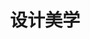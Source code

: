 ---
pageName: examination
title: 设计美学
period: 2018年04月
courseID: "04026"
description: 注意事项：<br />1. 本试卷分为两部分，第一部分为选择题，第二部分为非选择题。<br />2. 应考者必须按试题顺序在答题卡指定位置上作答，答在试卷上无效。<br />3. 涂写部分、画图部分必须使用2B铅笔，书写部分必须使用黑色字迹签字笔。
sections:
  - title: 选择题
    topics: 
      - title: 单项选择题：本大题共 20 小题，每小题 1 分，共 20 分。在每小题列出的备选项中只有一项是最符合题目要求的，请将其选出。
        quetions: 
          - title: 荷兰“风格派”的核心人物是
            type: radio
            options:
              - answer: 柏拉图
                isTrue: false
              - answer: 蒙德里安
                isTrue: true
              - answer: 亚里士多德
                isTrue: false
              - answer: 毕达哥拉斯
                isTrue: false
          - title: 德国“电动汽车之父”是
            type: radio
            options:
              - answer: 艾尔·利兹斯基
                isTrue: false
              - answer: 弗兰克·皮克
                isTrue: false
              - answer: 拉斯金
                isTrue: false
              - answer: 斐迪南·保时捷
                isTrue: true
          - title: 1926 年包豪斯的校名里增加了一个副标题即
            type: radio
            options:
              - answer: 设计学院
                isTrue: true
              - answer: 艺术学院
                isTrue: false
              - answer: 设计院
                isTrue: false
              - answer: 美术学院
                isTrue: false
          - title: 最早提出后现代主义概念的是美国建筑家罗伯特、文丘里，并提出
            type: radio
            options:
              - answer: “少则厌烦”的观念
                isTrue: true
              - answer: “少则多”的观念
                isTrue: false
              - answer: “多则厌烦”的观念
                isTrue: false
              - answer: “多则少”的观念
                isTrue: false
          - title: 被报界惊呼为世界上最有意义、最美丽的博物馆是
            type: radio
            options:
              - answer: 向日葵博物馆
                isTrue: false
              - answer: 英国国家博物馆
                isTrue: false
              - answer: 古根海姆博物馆
                isTrue: true
              - answer: 大地艺术博物馆
                isTrue: false
          - title: 欧洲设计体系的主要特征是
            type: radio
            options:
              - answer: 形式主义
                isTrue: false
              - answer: 精神主义
                isTrue: false
              - answer: 样式主义
                isTrue: false
              - answer: 功能主义
                isTrue: true
          - title: 文艺复兴运动吹响了哪国现代科技革命号角？
            type: radio
            options:
              - answer: 德国
                isTrue: false
              - answer: 英国
                isTrue: false
              - answer: 美国
                isTrue: false
              - answer: 意大利
                isTrue: true
          - title: 1750 年《美学》一书的作者是
            type: radio
            options:
              - answer: 鲍姆伽通
                isTrue: true
              - answer: 马克思
                isTrue: false
              - answer: 阿尔文·托夫勒
                isTrue: false
              - answer: 里特维德
                isTrue: false
          - title: 海报《红楔子攻打白色》的设计者是
            type: radio
            options:
              - answer: 诺伊
                isTrue: false
              - answer: 略特
                isTrue: false
              - answer: 奥里斯
                isTrue: false
              - answer: 艾尔·利兹斯基
                isTrue: true
          - title: 流线型设计产品外形主要形式是
            type: radio
            options:
              - answer: 直线
                isTrue: false
              - answer: 圆滑流畅
                isTrue: true
              - answer: 斜线
                isTrue: false
              - answer: 波浪线
                isTrue: false
          - title: 1927 年为巴塞罗那大展德国馆设计“巴塞罗那椅”的作者是
            type: radio
            options:
              - answer: 米斯·凡·德·罗
                isTrue: true
              - answer: 布尔达里
                isTrue: false
              - answer: 德里达
                isTrue: false
              - answer: 里内拉
                isTrue: false
          - title: 中国现代设计教育的萌发点是
            type: radio
            options:
              - answer: 洋务运动
                isTrue: true
              - answer: 工人运动
                isTrue: false
              - answer: 农名起义
                isTrue: false
              - answer: 戊戌变法
                isTrue: false
          - title: 波普艺术最早诞生在
            type: radio
            options:
              - answer: 德国
                isTrue: false
              - answer: 英国
                isTrue: true
              - answer: 美国
                isTrue: false
              - answer: 意大利
                isTrue: false
          - title: 对现代设计影响最大的现代艺术家是
            type: radio
            options:
              - answer: 毕加索
                isTrue: true
              - answer: 金兹堡
                isTrue: false
              - answer: 弗兰克·盖里
                isTrue: false
              - answer: 普里兹克
                isTrue: false
          - title: 最早实行工业设计师登记制度的国家是
            type: radio
            options:
              - answer: 德国
                isTrue: false
              - answer: 英国
                isTrue: true
              - answer: 美国
                isTrue: false
              - answer: 意大利
                isTrue: false
          - title: 1930 年迈耶因为什么问题使得他不得不辞职离开包豪斯
            type: radio
            options:
              - answer: 艺术欣赏
                isTrue: false
              - answer: 设计能力
                isTrue: false
              - answer: 个人能力
                isTrue: false
              - answer: 政治立场
                isTrue: true
          - title: 20 世纪 90 年代人类开始进入一个新的时代的是
            type: radio
            options:
              - answer: 艺术设计时代
                isTrue: false
              - answer: 信息化社会时代
                isTrue: true
              - answer: 社会发展时代
                isTrue: false
              - answer: 时尚时代
                isTrue: false
          - title: 20 世纪 80 年代中期我国学界掀起了一场全国性的工业设计即
            type: radio
            options:
              - answer: “认识运动”
                isTrue: true
              - answer: “工人运动”
                isTrue: false
              - answer: “设计运动”
                isTrue: false
              - answer: “艺术运动”
                isTrue: false
          - title: 获得“意大利学院艺术奖”巴黎建筑学院金奖的是
            type: radio
            options:
              - answer: 杜斯伯格
                isTrue: false
              - answer: 逻顺德斯
                isTrue: false
              - answer: 庞蒂
                isTrue: true
              - answer: 希伯斯利
                isTrue: false
          - title: 反“有计划的商品废止制”代表人物是
            type: radio
            options:
              - answer: 德尔谩夫
                isTrue: false
              - answer: 埃德加·考夫曼
                isTrue: true
              - answer: 希达达尔
                isTrue: false
              - answer: 马克斯·比尔
                isTrue: false
  - title: 非选择题
    topics: 
      - title: 名词解释题：本大题共 5 小题，每小题 4 分，共 20 分。
        quetions: 
          - title: 整体性设计
            type: textarea
            answer: 就是设计并不仅只是对某一件产品进行设计，而是包括生产企业的品牌形象的树立和推广设计、系列产品设计、包装设计、营销策划设计以及相关环境设计等内容。
          - title: 现代设计
            type: textarea
            answer: 是现代工业生产条件下的产物，是解决艺术、功能和机器生产的之间的冲突的手段，它是在现代工业批量化生产的条件下，把产品的功能性、造型的审美性和使用的舒适性有机、和谐地统一起来的设计。
          - title: 高技派风格
            type: textarea
            answer: 是把当代科技特色当作设计元素并用夸张的形式来表现，把科技中的技术结构成分提炼出来，追求工业材料和加工技术的运用，用夸张的手法形成一种视觉冲击效果。
          - title: 风格派
            type: textarea
            answer: 是一群拥有相似美学观念的艺术家们在 1917 年到 1931 年间以荷兰为中心的一场从立体主义走向完全抽象的国际艺术运动。它得名于艺术家们经常用于交流彼此思想的一本创刊于 1917 年名为《风格》的导览杂志。
          - title: 大地艺术
            type: textarea
            answer: 出现于 20 世纪 60 年代末、70年代初，一些具有探索精神的雕塑家放弃传统的传作材料与艺术作品的永久性，走出画廊、美术馆，选择到自然中去创作自己的作品。
      - title: 简答题：本大题共 4 小题，每小题 5 分，共 20 分。
        quetions: 
          - title: 简述青蛙公司建设性的后现代设计观。
            type: textarea
            answer: （1）青蛙设计公司的“形式追随激情”设计哲学，直接挑战其前辈所倡导的“形式服从功能”的现代设计原则。（2 分）<br />（2）青蛙的设计原则是跨越技术与美学的界限，以文化、激情和实用性来定义产品。（1 分）<br />（3）青蛙的设计也不再像以往那样常常以设计和创造一种新生活方式来强加于消费者，它更多关注于延续或提升消费者对某种生活方式原有的舒适、美好的感觉。（2 分）
          - title: 简述乌尔姆设计学院的精神。
            type: textarea
            answer: （1）在设计思想方面，确立以理性和社会性优先为原则，反对为美和造型而去设计物品。（2 分）<br />（2）在教学方面，乌尔姆确立的理性和社会性优先的原则是通过相关的课程得到实现的。（1 分）<br />（3）在视觉传达设计专业，教育的目的是解决大众传播领域中视觉方面的造型任务。<br />（4）乌尔姆设计学院的设计教育是一种现代性、开放性的教育，它为现代设计教育建立一个坐标。（2 分）
          - title: 简述设计的两种表现形态。
            type: textarea
            answer: 在一些情况下，它只是生产过程的内部因素，没有从生产中脱离出来，（2 分）产品的原型保留在生产者的头脑中，生产者也就是设计者。（1 分）<br />在另一些情况下，设计是独立的活动，生产者根据设计师预先设计的图纸进行加工。（2 分）
          - title: 简述北欧现代设计的特征。
            type: textarea
            answer: 北欧国家包括芬兰、丹麦、瑞典、挪威、冰岛五国，人主地理相对独立，具有与欧洲其他国家不同的设计传统，形成了设计上以功能为第一要素的功能主义思想，注重现代与传统、机械化与手工艺、理性主义与人情味的巧妙结合，（2 分）风格简朴、典雅、明快，合理运用自然材料并突出材料自身特点，注重形式与功能的统一，（2 分）既强调产品的高度理性主义的实用性，又在其设计中注入丰富的人文内涵和温情脉脉的情调。
      - title: 案例分析题：本大题共 2 小题，每小题 8 分，共 16 分。
        quetions: 
          - title: 试分析“莫里斯田园风格”的美学思想。
            type: textarea
            answer: 莫里斯是生活在英国 19 世纪后半期杰出的艺术设计家、手工艺人，画家和空想社会主义者，在设计中主张从自然植物纹样中吸取素材和营养，主张设计风格的整体性、统一性。他亲自设计壁挂、地毯、壁纸等，（3 分）常用的纹样是缠绕的植物枝蔓与花叶，（1 分）自然气息浓厚，图案优雅、恬静，极富生机和装饰美感，（2 分）他那布满花卉和果实，有时加上几只小鸟，并用弯曲的枝条和叶子串联起来的图案和设计品，成为许多博物馆的藏品。（2 分）
          - title: 试分析法国“蓬皮杜国家艺术与文化中心”的设计观念。
            type: textarea
            answer: 1977 年由英国建筑师理查德·罗杰斯和意大利建筑师伦佐·皮亚若设计，（2 分）与一般建筑不同的是，它的钢柱、钢梁、桁架、拉杆等结构构件都裸露在建筑物的表面，甚至货运电梯、电缆、上下水管道等也置于临街立面上，（2 分）绿色的供水管，黄色的电气设备管，红色的交通设备管，蓝色的空调设备管，交错排列，（2 分）一目了然，从而体现出现代建筑应该是利用现代技术手段造成的一种框架、一种装置或一个容器，让人们在其中灵活方便地进行各种活动。（2 分）
      - title: 论述题：本大题共 2 小题，每小题 12 分，共 24 分。
        quetions: 
          - title: 试述包豪斯设计学院与乌尔姆设计学院的异同。
            type: textarea
            answer: 相同点：都是短暂的发展历程，学院都受到了各界名流的关注。作用都不仅仅是德国现代设计的重要中心，同时对世界设计也起到推动作用。（3 分）<br />不同点：<br />（1）包豪斯建筑学派的设计强调简约朴素风格，促进了国际建筑风格的形成。包豪斯设计学院课程将艺术设计理论与实践相结合，在车间进行土木、编织、金工、制陶和印刷方面的训练。（2 分）这样训练的目的，是希望培养学生创造美观兼实用的作品的能力，以便能够从事大规模生产。（1 分）<br />（2）乌尔姆历史便展现了冷战时期更广泛的美学与政治、功能主义与自由主义之间的关系。此外，拟定的乌尔姆教师名单也迅速将名不见经传的乌尔姆推到国际民主政治和文化的前沿。乌尔姆学院的酝酿过程要比包豪斯长得多。（3 分）
          - title: 试述当代商业设计恶俗美学的批判
            type: textarea
            answer: （1）制造虚假需求的批判，在商业设计中，无论在符号系统中还是象征逻辑中，产品都彻底地与某种世纪的需求或功能失去了联系，产品的内涵变成了可以随心所欲替换的东西。（3 分）<br />（2）追求畸趣的批判，商业设计无时无刻都在为消费者设计着一面美的谎言的镜子，让消费着在各种美丽而虚幻的映像中，得到一种吸毒式的快感。（2 分）<br />（3）渲染性趣的批判，性趣是人类一种正常的而又需要保持私密性的本能需求，在商业设计中却被刻意地运用，作为企业吸引大众眼球、广告营销的策略。（2 分）<br />（4）过度设计的批判，在大众文化的土壤中，在追求利益最大化的目标的驱动下，商业设计把人们的衣食住行等日常生活形态设计成显露个体文化身份和社会地位的重要标志。
---